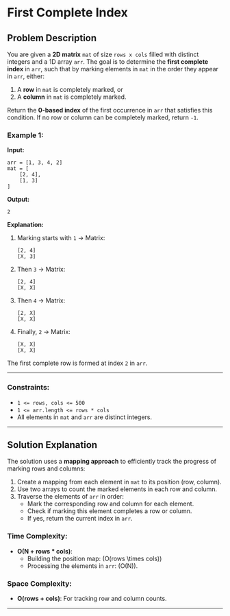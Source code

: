 # First Complete Index

## Problem Description

You are given a **2D matrix** `mat` of size `rows x cols` filled with distinct integers and a 1D array `arr`. The goal is to determine the **first complete index** in `arr`, such that by marking elements in `mat` in the order they appear in `arr`, either:

1. A **row** in `mat` is completely marked, or  
2. A **column** in `mat` is completely marked.

Return the **0-based index** of the first occurrence in `arr` that satisfies this condition. If no row or column can be completely marked, return `-1`.

### Example 1:

**Input:**
```plaintext
arr = [1, 3, 4, 2]
mat = [
    [2, 4],
    [1, 3]
]
```

**Output:**
```plaintext
2
```

**Explanation:**
1. Marking starts with `1` → Matrix:  
   ```
   [2, 4]
   [X, 3]
   ```
2. Then `3` → Matrix:  
   ```
   [2, 4]
   [X, X]
   ```
3. Then `4` → Matrix:  
   ```
   [2, X]
   [X, X]
   ```
4. Finally, `2` → Matrix:  
   ```
   [X, X]
   [X, X]
   ```

The first complete row is formed at index `2` in `arr`.

---

### Constraints:

- `1 <= rows, cols <= 500`
- `1 <= arr.length <= rows * cols`
- All elements in `mat` and `arr` are distinct integers.

---

## Solution Explanation

The solution uses a **mapping approach** to efficiently track the progress of marking rows and columns:

1. Create a mapping from each element in `mat` to its position (row, column).
2. Use two arrays to count the marked elements in each row and column.
3. Traverse the elements of `arr` in order:
   - Mark the corresponding row and column for each element.
   - Check if marking this element completes a row or column.
   - If yes, return the current index in `arr`.

### Time Complexity:
- **O(N + rows * cols)**:  
  - Building the position map: \(O(rows \times cols)\)  
  - Processing the elements in `arr`: \(O(N)\).

### Space Complexity:
- **O(rows + cols)**: For tracking row and column counts.

---
